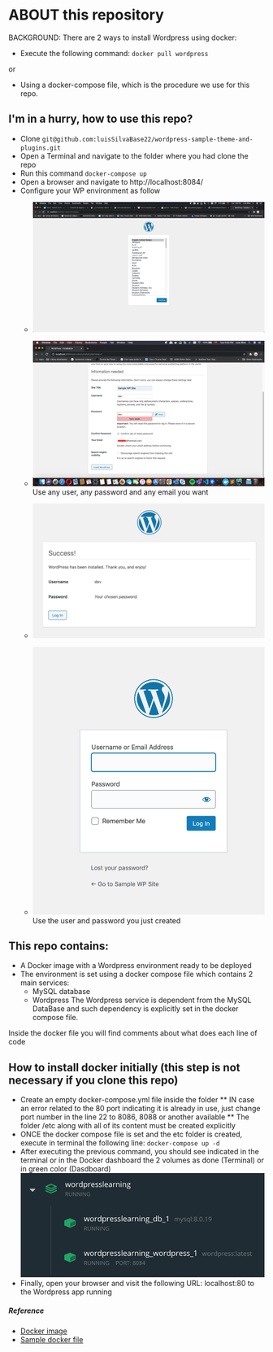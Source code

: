 # ABOUT this repository

BACKGROUND: There are 2 ways to install Wordpress using docker:

- Execute the following command:
` docker pull wordpress `

or 

- Using a docker-compose file, which is the procedure we use for this repo.

## I'm in a hurry, how to use this repo?
- Clone ` git@github.com:luisSilvaBase22/wordpress-sample-theme-and-plugins.git ` 
- Open a Terminal and navigate to the folder where you had clone the repo
- Run this command ` docker-compose up `
- Open a browser and navigate to http://localhost:8084/
- Configure your WP environment as follow
    * ![Image](screen-lang.png "icon")
    * ![Image](screen-register.png "icon")
    Use any user, any password and any email you want

    * ![Image](screen-success.png "icon")
    * ![Image](screen-login.png "icon")
    Use the user and password you just created


## This repo contains:

- A Docker image with a Wordpress environment ready to be deployed
- The environment is set using a docker compose file which contains 2 main services:
    * MySQL database
    * Wordpress
The Wordpress service is dependent from the MySQL DataBase and such dependency is explicitly  set in the docker compose file.

Inside the docker file you will find comments about what does each line of code

## How to install docker initially (this step is not necessary if you clone this repo)

 * Create an empty docker-compose.yml file inside the folder
   ** IN case an error related to the 80 port indicating it is already in use, just change port number in the line 22 to 8086, 8088 or another available
   ** The folder /etc along with all of its content must be created explicitly 
 * ONCE the docker compose file is set and the etc folder is created, execute in terminal the following line: `docker-compose up -d`
 * After executing the previous command, you should see indicated in the terminal or in the Docker dashboard the 2 volumes as done (Terminal) or in green color (Dasdboard) ![Image](volumes-installed.png "icon")
 * Finally, open your browser and visit the following URL: localhost:80 to the Wordpress app running

##### Reference
* [Docker image](https://hub.docker.com/_/wordpress)
* [Sample docker file](https://github.com/docker/awesome-compose/blob/master/wordpress-mysql/docker-compose.yaml)
